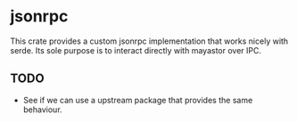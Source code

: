 # jsonrpc

This crate provides a custom jsonrpc implementation that works nicely with serde.
Its sole purpose is to interact directly with mayastor over IPC.

## TODO

 - See if we can use a upstream package that provides the same behaviour.


